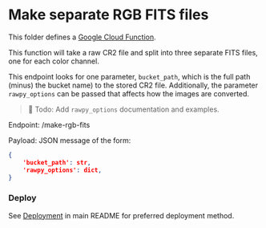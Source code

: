 Make separate RGB FITS files
============================

This folder defines a [Google Cloud Function](https://cloud.google.com/functions/).

This function will take a raw CR2 file and split into three separate FITS files,
one for each color channel.

This endpoint looks for one parameter, `bucket_path`, which is the full path (minus)
the bucket name) to the stored CR2 file. Additionally, the parameter `rawpy_options`
can be passed that affects how the images are converted.

> :memo: Todo: Add `rawpy_options` documentation and examples.


Endpoint: /make-rgb-fits

Payload: JSON message of the form:
```json
{
	'bucket_path': str,
	'rawpy_options': dict,
}
```

### Deploy

See [Deployment](../README.md#deploy) in main README for preferred deployment method.
